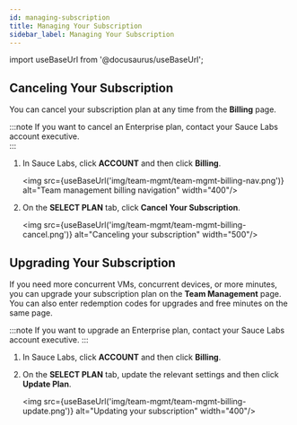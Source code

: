 ```yaml
---
id: managing-subscription
title: Managing Your Subscription
sidebar_label: Managing Your Subscription
---
```


import useBaseUrl from '@docusaurus/useBaseUrl';

## Canceling Your Subscription

You can cancel your subscription plan at any time from the **Billing** page.

:::note
If you want to cancel an Enterprise plan, contact your Sauce Labs account executive.  
:::

1. In Sauce Labs, click **ACCOUNT** and then click **Billing**.

   <img src={useBaseUrl('img/team-mgmt/team-mgmt-billing-nav.png')} alt="Team management billing navigation" width="400"/>

2. On the **SELECT PLAN** tab, click **Cancel Your Subscription**.

   <img src={useBaseUrl('img/team-mgmt/team-mgmt-billing-cancel.png')} alt="Canceling your subscription" width="500"/>


## Upgrading Your Subscription
If you need more concurrent VMs, concurrent devices, or more minutes, you can upgrade your subscription plan on the **Team Management** page. You can also enter redemption codes for upgrades and free minutes on the same page.

:::note
If you want to upgrade an Enterprise plan, contact your Sauce Labs account executive.
:::

1. In Sauce Labs, click **ACCOUNT** and then click **Billing**.
2. On the **SELECT PLAN** tab, update the relevant settings and then click **Update Plan**.

    <img src={useBaseUrl('img/team-mgmt/team-mgmt-billing-update.png')} alt="Updating your subscription" width="400"/>
